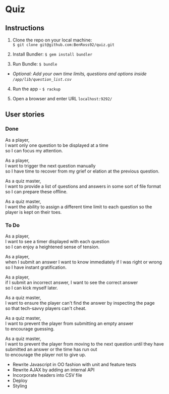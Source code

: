 # Quiz

## Instructions

1. Clone the repo on your local machine:  
`$ git clone git@github.com:BenRoss92/quiz.git`

2. Install Bundler: `$ gem install bundler`

3. Run Bundle: `$ bundle`

- _Optional: Add your own time limits, questions and options inside `/app/lib/question_list.csv`_

4. Run the app - `$ rackup`

5. Open a browser and enter URL `localhost:9292/`

## User stories

### Done

As a player,  
I want only one question to be displayed at a time  
so I can focus my attention.

As a player,  
I want to trigger the next question manually  
so I have time to recover from my grief or elation at the previous question.

As a quiz master,  
I want to provide a list of questions and answers in some sort of file format  
so I can prepare these offline.

As a quiz master,  
I want the ability to assign a different time limit to each question
so the player is kept on their toes.

### To Do

As a player,  
I want to see a timer displayed with each question  
so I can enjoy a heightened sense of tension.

As a player,  
when I submit an answer I want to know immediately if I was right or wrong  
so I have instant gratification.

As a player,  
if I submit an incorrect answer, I want to see the correct answer  
so I can kick myself later.

As a quiz master,  
I want to ensure the player can't find the answer by inspecting the page  
so that tech-savvy players can't cheat.

As a quiz master,  
I want to prevent the player from submitting an empty answer  
to encourage guessing.

As a quiz master,  
I want to prevent the player from moving to the next question until they have   submitted an answer or the time has run out  
to encourage the player not to give up.

- Rewrite Javascript in OO fashion with unit and feature tests
- Rewrite AJAX by adding an internal API
- Incorporate headers into CSV file
- Deploy
- Styling

